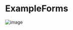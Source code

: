 # ExampleForms
![image](https://user-images.githubusercontent.com/46092760/158968330-26767a34-20c2-4b0e-9525-75a41da5589b.png)
